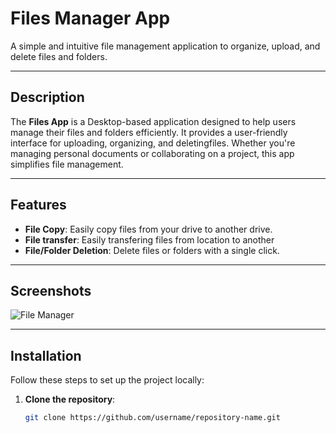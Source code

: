 # Files Manager App


A simple and intuitive file management application to organize, upload, and delete files and folders.

---

## Description
The **Files App** is a Desktop-based application designed to help users manage their files and folders efficiently. It provides a user-friendly interface for uploading, organizing, and deletingfiles. Whether you're managing personal documents or collaborating on a project, this app simplifies file management.

---

## Features
- **File Copy**: Easily copy files from your drive to another drive.
- **File transfer**: Easily transfering files from location to another 
- **File/Folder Deletion**: Delete files or folders with a single click.
---

## Screenshots
![File Manager](./screenshot/file-fileManager.png)  

---
## Installation
Follow these steps to set up the project locally:

1. **Clone the repository**:
   ```bash
   git clone https://github.com/username/repository-name.git
